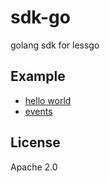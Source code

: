 # sdk-go
golang sdk for lessgo



## Example

* [hello world](./examples/hello-world/)
* [events](./exmaples/events)



## License

Apache 2.0
